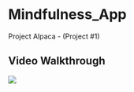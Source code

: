 # Mindfulness_App
Project Alpaca - (Project #1)


## Video Walkthrough
<a href = "https://i.imgur.com/5l38cET.gif">
   <img style = "max-width:300px;" src= "https://i.imgur.com/5l38cET.gif"> 
</a>
